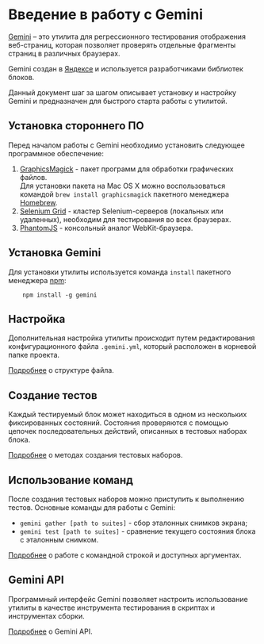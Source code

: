 # Введение в работу с Gemini

[Gemini](https://github.com/bem/gemini) – это утилита для регрессионного тестирования отображения веб-страниц, которая позволяет проверять отдельные фрагменты страниц в различных
браузерах.

Gemini создан в [Яндексе](http://www.yandex.com/) и используется разработчиками библиотек блоков.

Данный документ шаг за шагом описывает установку и настройку Gemini и предназначен для быстрого старта работы с утилитой.

## Установка стороннего ПО

Перед началом работы с Gemini необходимо установить следующее программное обеспечение:

1. [GraphicsMagick](http://www.graphicsmagick.org/) - пакет программ для обработки графических файлов.  
Для установки пакета на Mac OS X можно воспользоваться командой `brew install graphicsmagick` пакетного менеджера [Homebrew](http://brew.sh/).
2. [Selenium Grid](https://code.google.com/p/selenium/wiki/Grid2) - кластер Selenium-серверов (локальных или удаленных), необходим для тестирования во всех браузерах.
3. [PhantomJS](http://phantomjs.org/) - консольный аналог WebKit-браузера.


## Установка Gemini

Для установки утилиты используется команда `install` пакетного менеджера [npm](https://www.npmjs.org/):

```
    npm install -g gemini
```

## Настройка

Дополнительная настройка утилиты происходит путем редактирования конфигурационного файла `.gemini.yml`, который расположен в корневой папке проекта.

[Подробнее](https://github.com/jk708/gemini/blob/restructuring-docs/doc/config.ru.md) о структуре файла.

## Создание тестов

Каждый тестируемый блок может находиться в одном из нескольких фиксированных состояний. Состояния проверяются с помощью цепочек последовательных действий, описанных в тестовых наборах блока.

[Подробнее](https://github.com/jk708/gemini/blob/restructuring-docs/doc/tests.ru.md) о методах создания тестовых наборов.

## Использование команд

После создания тестовых наборов можно приступить к выполнению тестов. Основные команды для работы с Gemini:

* `gemini gather [path to suites]` - сбор эталонных снимков экрана;
* `gemini test [path to suites]` - сравнение текущего состояния блока с эталонным снимком.

[Подробнее](https://github.com/jk708/gemini/blob/restructuring-docs/doc/tests.ru.md) о работе с командной строкой и доступных аргументах.

## Gemini API

Программный интерфейс Gemini позволяет настроить использование утилиты в качестве инструмента тестирования в скриптах и инструментах сборки.

[Подробнее](https://github.com/jk708/gemini/blob/restructuring-docs/doc/programmatic-api.ru.md) о Gemini API.